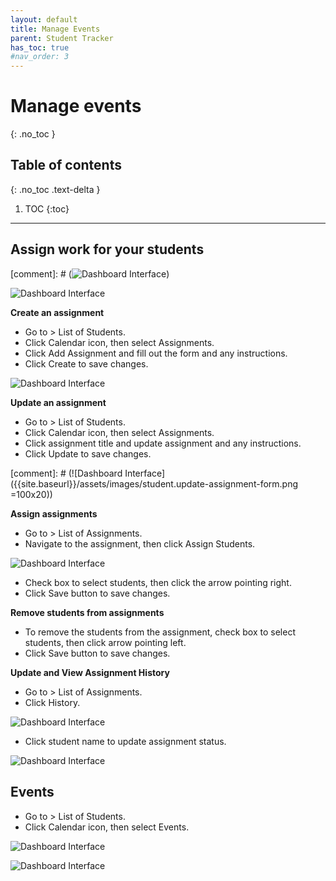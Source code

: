 ```yaml
---
layout: default
title: Manage Events
parent: Student Tracker
has_toc: true
#nav_order: 3
---
```


# Manage events

{: .no_toc }

## Table of contents
{: .no_toc .text-delta }

1. TOC
{:toc}

---

## Assign work for your students

[comment]: # (![Dashboard Interface]({{site.baseurl}}/assets/images/student.event-assignments.png))

![Dashboard Interface]({{site.baseurl}}/assets/images/student.assignment-list.png)

**Create an assignment**
* Go to > List of Students.
* Click Calendar icon, then select Assignments.
* Click Add Assignment and fill out the form and any instructions.
* Click Create to save changes.

![Dashboard Interface]({{site.baseurl}}/assets/images/student.create-assignment-form.png)

**Update an assignment**
* Go to > List of Students.
* Click Calendar icon, then select Assignments.
* Click assignment title and update assignment and any instructions.
* Click Update to save changes.

[comment]: # (![Dashboard Interface]({{site.baseurl}}/assets/images/student.update-assignment-form.png =100x20))

**Assign assignments**
* Go to > List of Assignments.
* Navigate to the assignment, then click Assign Students.

![Dashboard Interface]({{site.baseurl}}/assets/images/student.assign-assignment-form.png)

* Check box to select students, then click the arrow pointing right.
* Click Save button to save changes.

**Remove students from assignments**
* To remove the students from the assignment, check box to select students, then click arrow pointing left.
* Click Save button to save changes.


**Update and View Assignment History**
* Go to > List of Assignments.
* Click History.

![Dashboard Interface]({{site.baseurl}}/assets/images/student.assignment-history.png)

* Click student name to update assignment status.

![Dashboard Interface]({{site.baseurl}}/assets/images/student.assignment-update-status.png)


## Events
* Go to > List of Students.
* Click Calendar icon, then select Events.

![Dashboard Interface]({{site.baseurl}}/assets/images/student.events-list.png)


![Dashboard Interface]({{site.baseurl}}/assets/images/student.events-calendar-view.png)
